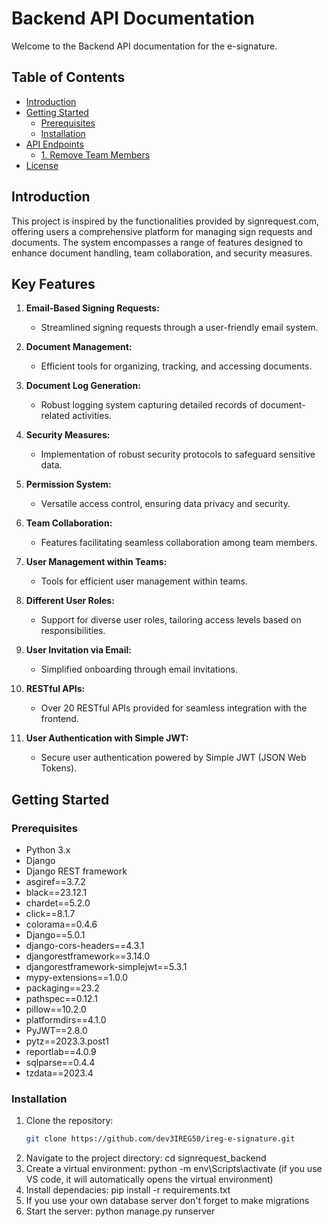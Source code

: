 # Backend API Documentation

Welcome to the Backend API documentation for the e-signature.

## Table of Contents

- [Introduction](#introduction)
- [Getting Started](#getting-started)
  - [Prerequisites](#prerequisites)
  - [Installation](#installation)
- [API Endpoints](#api-endpoints)
  - [1. Remove Team Members](#1-remove-team-members)
- [License](#license)

## Introduction

This project is inspired by the functionalities provided by signrequest.com, offering users a comprehensive platform for managing sign requests and documents. The system encompasses a range of features designed to enhance document handling, team collaboration, and security measures.

## Key Features

1. **Email-Based Signing Requests:**

   - Streamlined signing requests through a user-friendly email system.

2. **Document Management:**

   - Efficient tools for organizing, tracking, and accessing documents.

3. **Document Log Generation:**

   - Robust logging system capturing detailed records of document-related activities.

4. **Security Measures:**

   - Implementation of robust security protocols to safeguard sensitive data.

5. **Permission System:**

   - Versatile access control, ensuring data privacy and security.

6. **Team Collaboration:**

   - Features facilitating seamless collaboration among team members.

7. **User Management within Teams:**

   - Tools for efficient user management within teams.

8. **Different User Roles:**

   - Support for diverse user roles, tailoring access levels based on responsibilities.

9. **User Invitation via Email:**

   - Simplified onboarding through email invitations.

10. **RESTful APIs:**

    - Over 20 RESTful APIs provided for seamless integration with the frontend.

11. **User Authentication with Simple JWT:**
    - Secure user authentication powered by Simple JWT (JSON Web Tokens).

## Getting Started

### Prerequisites

- Python 3.x
- Django
- Django REST framework
- asgiref==3.7.2
- black==23.12.1
- chardet==5.2.0
- click==8.1.7
- colorama==0.4.6
- Django==5.0.1
- django-cors-headers==4.3.1
- djangorestframework==3.14.0
- djangorestframework-simplejwt==5.3.1
- mypy-extensions==1.0.0
- packaging==23.2
- pathspec==0.12.1
- pillow==10.2.0
- platformdirs==4.1.0
- PyJWT==2.8.0
- pytz==2023.3.post1
- reportlab==4.0.9
- sqlparse==0.4.4
- tzdata==2023.4

### Installation

1. Clone the repository:
   ```bash
   git clone https://github.com/dev3IREG50/ireg-e-signature.git
   ```
2. Navigate to the project directory:
   cd signrequest_backend
3. Create a virtual environment:
   python -m env\Scripts\activate (if you use VS code, it will automatically opens the virtual environment)
4. Install dependacies:
   pip install -r requirements.txt
5. If you use your own database server don't forget to make migrations
6. Start the server:
   python manage.py runserver
